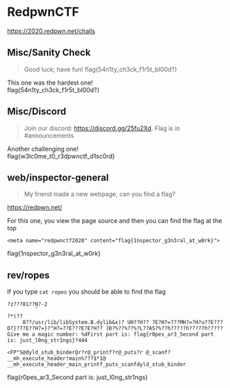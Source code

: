 # RedpwnCTF
https://2020.redpwn.net/challs
 
## Misc/Sanity Check

> Good luck; have fun! flag{54n1ty_ch3ck_f1r5t_bl00d?}  

This one was the hardest one!  
flag{54n1ty_ch3ck_f1r5t_bl00d?}  

## Misc/Discord

> Join our discord: https://discord.gg/25fu2Xd. Flag is in #announcements  

Another challenging one!  
flag{w3lc0me_t0_r3dpwnctf_d1sc0rd}  

## web/inspector-general

>My friend made a new webpage, can you find a flag?

https://redpwn.net/  

For this one, you view the page source and then you can find the flag at the top  
```
<meta name="redpwnctf2020" content="flag{1nspector_g3n3ral_at_w0rk}">
```

flag{1nspector_g3n3ral_at_w0rk}  

## rev/ropes

If you type `cat ropes` you should be able to find the flag

```
?z???81??̝N?-2 

?*(??
     8??/usr/lib/libSystem.B.dylib&x)? UH??H?? ?E?H?=???MH?=?H?u??E???D?}?7?E??H?=}?"H?=??E???E?E?H?? ]Ð?%??%??%?L??AS?%??h?????h?????h?????Give me a magic number: %dFirst part is: flag{r0pes_ar3_Second part is: just_l0ng_str1ngs}?444
                                                                          <FP"S@dyld_stub_binderQr?r@_printf?r@_puts?r @_scanf?__mh_execute_header!main%???$*1@ __mh_execute_header_main_printf_puts_scanfdyld_stub_binder
```

flag{r0pes_ar3_Second part is: just_l0ng_str1ngs}